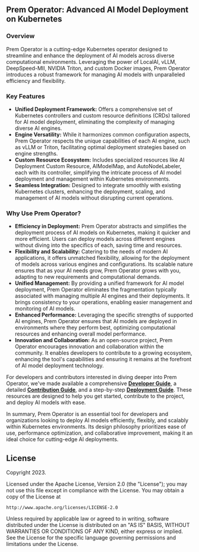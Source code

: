 ## Prem Operator: Advanced AI Model Deployment on Kubernetes

### Overview

Prem Operator is a cutting-edge Kubernetes operator designed to streamline and enhance the deployment of AI models across diverse computational environments. Leveraging the power of LocalAI, vLLM, DeepSpeed-MII, NVIDIA Triton, and custom Docker images, Prem Operator introduces a robust framework for managing AI models with unparalleled efficiency and flexibility.

### Key Features

- **Unified Deployment Framework:** Offers a comprehensive set of Kubernetes controllers and custom resource definitions (CRDs) tailored for AI model deployment, eliminating the complexity of managing diverse AI engines.
- **Engine Versatility:** While it harmonizes common configuration aspects, Prem Operator respects the unique capabilities of each AI engine, such as vLLM or Triton, facilitating optimal deployment strategies based on engine strengths.
- **Custom Resource Ecosystem:** Includes specialized resources like AI Deployment Custom Resource, AIModelMap, and AutoNodeLabeler, each with its controller, simplifying the intricate process of AI model deployment and management within Kubernetes environments.
- **Seamless Integration:** Designed to integrate smoothly with existing Kubernetes clusters, enhancing the deployment, scaling, and management of AI models without disrupting current operations.

### Why Use Prem Operator?

- **Efficiency in Deployment:** Prem Operator abstracts and simplifies the deployment process of AI models on Kubernetes, making it quicker and more efficient. Users can deploy models across different engines without diving into the specifics of each, saving time and resources.
- **Flexibility and Scalability:** Catering to the needs of modern AI applications, it offers unmatched flexibility, allowing for the deployment of models across various engines and configurations. Its scalable nature ensures that as your AI needs grow, Prem Operator grows with you, adapting to new requirements and computational demands.
- **Unified Management:** By providing a unified framework for AI model deployment, Prem Operator eliminates the fragmentation typically associated with managing multiple AI engines and their deployments. It brings consistency to your operations, enabling easier management and monitoring of AI models.
- **Enhanced Performance:** Leveraging the specific strengths of supported AI engines, Prem Operator ensures that AI models are deployed in environments where they perform best, optimizing computational resources and enhancing overall model performance.
- **Innovation and Collaboration:** As an open-source project, Prem Operator encourages innovation and collaboration within the community. It enables developers to contribute to a growing ecosystem, enhancing the tool's capabilities and ensuring it remains at the forefront of AI model deployment technology.

For developers and contributors interested in diving deeper into Prem Operator, we've made available a comprehensive [**Developer Guide**](./docs/developer_guide.md), a detailed [**Contribution Guide**](./docs/deployment.md), and a step-by-step [**Deployment Guide**](./docs/deployment.md). These resources are designed to help you get started, contribute to the project, and deploy AI models with ease.

In summary, Prem Operator is an essential tool for developers and organizations looking to deploy AI models efficiently, flexibly, and scalably within Kubernetes environments. Its design philosophy prioritizes ease of use, performance optimization, and collaborative improvement, making it an ideal choice for cutting-edge AI deployments.

## License

Copyright 2023.

Licensed under the Apache License, Version 2.0 (the "License");
you may not use this file except in compliance with the License.
You may obtain a copy of the License at

    http://www.apache.org/licenses/LICENSE-2.0

Unless required by applicable law or agreed to in writing, software
distributed under the License is distributed on an "AS IS" BASIS,
WITHOUT WARRANTIES OR CONDITIONS OF ANY KIND, either express or implied.
See the License for the specific language governing permissions and
limitations under the License.

